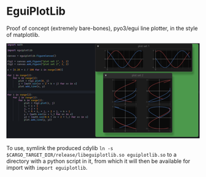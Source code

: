 # EguiPlotLib

Proof of concept (extremely bare-bones), pyo3/egui line plotter, in the style of matplotlib.

![](resources/example.png)

To use, symlink the produced cdylib `ln -s $CARGO_TARGET_DIR/release/libeguiplotlib.so eguiplotlib.so` to a directory with a python script in it, from which it will then be available for import with `import eguiplotlib`.
